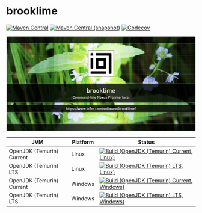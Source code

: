 brooklime
===

[![Maven Central](https://img.shields.io/maven-central/v/com.io7m.brooklime/com.io7m.brooklime.svg?style=flat-square)](http://search.maven.org/#search%7Cga%7C1%7Cg%3A%22com.io7m.brooklime%22)
[![Maven Central (snapshot)](https://img.shields.io/nexus/s/https/s01.oss.sonatype.org/com.io7m.brooklime/com.io7m.brooklime.svg?style=flat-square)](https://s01.oss.sonatype.org/content/repositories/snapshots/com/io7m/brooklime/)
[![Codecov](https://img.shields.io/codecov/c/github/io7m/brooklime.svg?style=flat-square)](https://codecov.io/gh/io7m/brooklime)

![brooklime](./src/site/resources/brooklime.jpg?raw=true)

| JVM | Platform | Status |
|-----|----------|--------|
| OpenJDK (Temurin) Current | Linux | [![Build (OpenJDK (Temurin) Current, Linux)](https://img.shields.io/github/workflow/status/io7m/brooklime/main.linux.temurin.current)](https://github.com/io7m/brooklime/actions?query=workflow%3Amain.linux.temurin.current)|
| OpenJDK (Temurin) LTS | Linux | [![Build (OpenJDK (Temurin) LTS, Linux)](https://img.shields.io/github/workflow/status/io7m/brooklime/main.linux.temurin.lts)](https://github.com/io7m/brooklime/actions?query=workflow%3Amain.linux.temurin.lts)|
| OpenJDK (Temurin) Current | Windows | [![Build (OpenJDK (Temurin) Current, Windows)](https://img.shields.io/github/workflow/status/io7m/brooklime/main.windows.temurin.current)](https://github.com/io7m/brooklime/actions?query=workflow%3Amain.windows.temurin.current)|
| OpenJDK (Temurin) LTS | Windows | [![Build (OpenJDK (Temurin) LTS, Windows)](https://img.shields.io/github/workflow/status/io7m/brooklime/main.windows.temurin.lts)](https://github.com/io7m/brooklime/actions?query=workflow%3Amain.windows.temurin.lts)|

